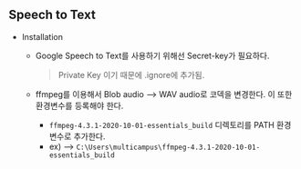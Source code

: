## Speech to Text

- Installation

  - Google Speech to Text를 사용하기 위해선 Secret-key가 필요하다.

    > Private Key 이기 때문에 .ignore에 추가됨.

  - ffmpeg를 이용해서 Blob audio --> WAV audio로 코덱을 변경한다. 이 또한 환경변수를 등록해야 한다.

    - `ffmpeg-4.3.1-2020-10-01-essentials_build` 디렉토리를 PATH 환경변수로 추가한다.
    - ex) -->  `C:\Users\multicampus\ffmpeg-4.3.1-2020-10-01-essentials_build`

     